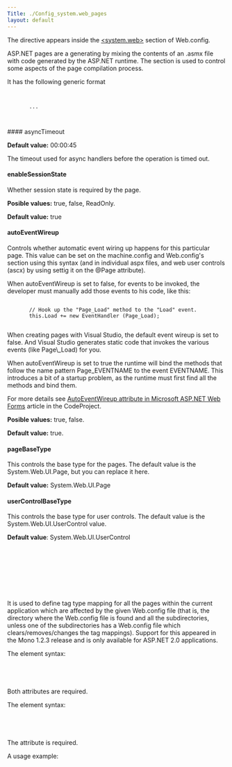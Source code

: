 ```yaml
---
Title: ./Config_system.web_pages
layout: default
---
```


The <pages> directive appears inside the
[<system.web>]({{site.url}}/Config_system.web "wikilink") section of Web.config.

ASP.NET pages are a generating by mixing the contents of an .asmx file
with code generated by the ASP.NET runtime. The <pages> section is used
to control some aspects of the page compilation process.

It has the following generic format

<div class="xml">
    <pre><code>
    <pages
        asyncTimeout="timespan"
        autoEventWireup="boolean"
        buffer="boolean"
        enableEventValidation="boolean"
        enableSessionState="enumeration"
        enableViewState="boolean"
        enableViewStateMac="boolean"
        maintainScrollPositionOnPostBack="boolean"
        masterPageFile="name"
        maxPageStateFieldLength="number"
        compilationMode="enum"
        namespaces="enum"
        pageBaseType="string"
        pageParserFilterType="typename"
        smartNavigation="boolean"
        styleSheetTheme="string"
        theme="string"
        userControlBaseType="typename"
        validateRequest="boolean"
        viewStateEncryptionMode="enum"
    >
       <tagMapping>...</tagMapping>
    </pages>
    </code></pre>

</div>
#### asyncTimeout

**Default value:** 00:00:45

The timeout used for async handlers before the operation is timed out.

#### enableSessionState

Whether session state is required by the page.

**Posible values:** true, false, ReadOnly.

**Default value:** true

#### autoEventWireup

Controls whether automatic event wiring up happens for this particular
page. This value can be set on the machine.config and Web.config's
<pages> section using this syntax (and in individual aspx files, and web
user controls (ascx) by using settig it on the @Page attribute).

When autoEventWireup is set to false, for events to be invoked, the
developer must manually add those events to his code, like this:

<div class="csharp">
    <pre><code>
       // Hook up the "Page_Load" method to the "Load" event.
       this.Load += new EventHandler (Page_Load);
    </code></pre>

</div>
When creating pages with Visual Studio, the default event wireup is set
to false. And Visual Studio generates static code that invokes the
various events (like Page\_Load) for you.

When autoEventWireup is set to true the runtime will bind the methods
that follow the name pattern Page\_EVENTNAME to the event EVENTNAME.
This introduces a bit of a startup problem, as the runtime must first
find all the methods and bind them.

For more details see [AutoEventWireup attribute in Microsoft ASP.NET Web
Forms](http://www.codeproject.com/aspnet/AutoEventWireup.asp) article in
the CodeProject.

**Posible values:** true, false.

**Default value:** true.

#### pageBaseType

This controls the base type for the pages. The default value is the
System.Web.UI.Page, but you can replace it here.

**Default value:** System.Web.UI.Page

#### userControlBaseType

This controls the base type for user controls. The default value is the
System.Web.UI.UserControl value.

**Default value**: System.Web.UI.UserControl

### <tagMapping>

<div class="xml">
    <pre><code>
    <tagMapping> 
       <add /> 
       <remove /> 
       <clear/>
    </tagMapping>
    </code></pre>

</div>
It is used to define tag type mapping for all the pages within the
current application which are affected by the given Web.config file
(that is, the directory where the Web.config file is found and all the
subdirectories, unless one of the subdirectories has a Web.config file
which clears/removes/changes the tag mappings). Support for this
appeared in the Mono 1.2.3 release and is only available for ASP.NET 2.0
applications.

The **<add>** element syntax:

<div class="xml">
    <pre><code>
    <add tagType="[source tag type]" mappedTagType="[target tag type]"/>
    </code></pre>

</div>
Both attributes are required.

The **<remove>** element syntax:

<div class="xml">
    <pre><code>
    <remove tagType="[tag type to remove]"/>
    </code></pre>

</div>
The attribute is required.

A usage example:

<div class="xml">
    <pre><code>
    <pages>
      <tagMapping>
         <clear/>
         <add tagType="System.Web.UI.WebControls.Login"
              mappedTagType="NewLogin, TestLibrary" />
      </tagMapping>
    </pages>
    </code></pre>

</div>
<Category:ASP.NET>

